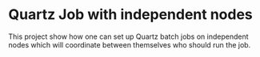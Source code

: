 # Quartz Job with independent nodes

This project show how one can set up Quartz batch jobs on independent nodes
which will coordinate between themselves who should run the job.
